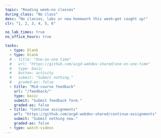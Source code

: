 ```yaml
---
topic: "Reading week—no classes"
during_class: "No class"
desc: "No classes, labs or new homework this week—get caught up!"
clr: "1, 2, 3, 4, 5, 6"

no_lab_times: true
no_office_hours: true

tasks:
  - type: blank
  - type: blank
  # - title: "One-on-one time"
  #   url: "https://github.com/acgd-webdev-shared/one-on-one-time"
  #   type: basic
  #   button: activity
  #   submit: "Submit nothing."
  #   graded-as: false
  - title: "Mid-course feedback"
    url: "/feedback/"
    type: basic
    submit: "Submit feedback form."
    graded-as: false
  - title: "Continue assignments"
    url: "https://github.com/acgd-webdev-shared/continue-assignments"
    submit: "Submit nothing new."
    graded-as: false
  - type: watch-videos
---
```

